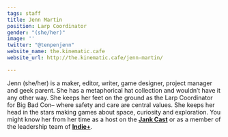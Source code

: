 ```yaml
---
tags: staff
title: Jenn Martin
position: Larp Coordinator
gender: "(she/her)"
image: ''
twitter: "@tenpenjenn"
website_name: the.kinematic.cafe
website_url: http://the.kinematic.cafe/jenn-martin/

---
```

Jenn (she/her) is a maker, editor, writer, game designer, project manager and geek parent. She has a metaphorical hat collection and wouldn’t have it any other way. She keeps her feet on the ground as the Larp Coordinator for Big Bad Con– where safety and care are central values. She keeps her head in the stars making games about space, curiosity and exploration. You might know her from her time as a host on the [**Jank Cast**](http://jankcast.com/) or as a member of the leadership team of [**Indie+**](http://www.indieplus.org/).